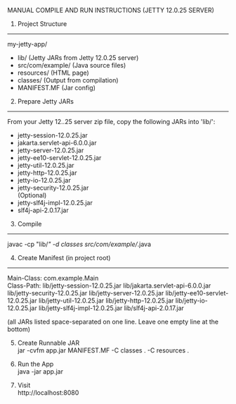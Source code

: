 MANUAL COMPILE AND RUN INSTRUCTIONS (JETTY 12.0.25 SERVER)  
1. Project Structure  
---------------------
my-jetty-app/  
- lib/ (Jetty JARs from Jetty 12.0.25 server)  
- src/com/example/ (Java source files)  
- resources/ (HTML page)  
- classes/ (Output from compilation)  
- MANIFEST.MF (Jar config)  

2. Prepare Jetty JARs  
----------------------
From your Jetty 12..25 server zip file, copy the following JARs into 'lib/':  
- jetty-session-12.0.25.jar  
- jakarta.servlet-api-6.0.0.jar  
- jetty-server-12.0.25.jar  
- jetty-ee10-servlet-12.0.25.jar  
- jetty-util-12.0.25.jar  
- jetty-http-12.0.25.jar  
- jetty-io-12.0.25.jar  
- jetty-security-12.0.25.jar  
(Optional)  
- jetty-slf4j-impl-12.0.25.jar  
- slf4j-api-2.0.17.jar  
  
3. Compile  
-----------  
javac -cp "lib/*" -d classes src/com/example/*.java  
  
  
4. Create Manifest (in project root)
-------------------------------------
Main-Class: com.example.Main  
Class-Path: lib/jetty-session-12.0.25.jar lib/jakarta.servlet-api-6.0.0.jar lib/jetty-security-12.0.25.jar lib/jetty-server-12.0.25.jar lib/jetty-ee10-servlet-12.0.25.jar lib/jetty-util-12.0.25.jar lib/jetty-http-12.0.25.jar lib/jetty-io-12.0.25.jar  lib/jetty-slf4j-impl-12.0.25.jar lib/slf4j-api-2.0.17.jar 
     
(all JARs listed space-separated on one line. Leave one empty line at the bottom)  

5. Create Runnable JAR    
jar -cvfm app.jar MANIFEST.MF -C classes . -C resources .

6. Run the App    
java -jar app.jar  

7. Visit    
http://localhost:8080
